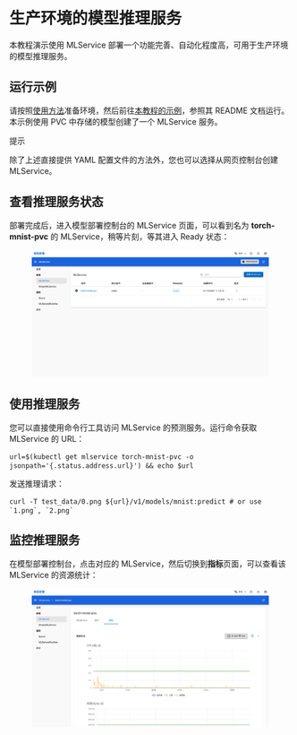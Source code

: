 # 生产环境的模型推理服务

本教程演示使用 MLService 部署一个功能完善、自动化程度高，可用于生产环境的模型推理服务。

## 运行示例

请按照<a target="_blank" rel="noopener noreferrer" href="https://github.com/t9k/tutorial-examples/blob/master/docs/README-zh.md#%E4%BD%BF%E7%94%A8%E6%96%B9%E6%B3%95">使用方法</a>准备环境，然后前往<a target="_blank" rel="noopener noreferrer" href="https://github.com/t9k/tutorial-examples/blob/master/deployment/mlservice-v2/mlservice-torch-pvc">本教程的示例</a>，参照其 README 文档运行。本示例使用 PVC 中存储的模型创建了一个 MLService 服务。

<aside class="note tip">
<div class="title">提示</div>

除了上述直接提供 YAML 配置文件的方法外，您也可以选择从网页控制台创建 MLService。

</aside>

## 查看推理服务状态

部署完成后，进入模型部署控制台的 MLService 页面，可以看到名为 **torch-mnist-pvc** 的 MLService，稍等片刻，等其进入 Ready 状态：

<figure class="screenshot">
    <img alt="ready" src="../assets/tasks/deploy-model-reference-serving/mlservice/running-status.png" />
</figure>

## 使用推理服务

您可以直接使用命令行工具访问 MLService 的预测服务。运行命令获取 MLService 的 URL：

``` shell
url=$(kubectl get mlservice torch-mnist-pvc -o jsonpath='{.status.address.url}') && echo $url
```

发送推理请求：

``` shell
curl -T test_data/0.png ${url}/v1/models/mnist:predict # or use `1.png`, `2.png`
```

## 监控推理服务

在模型部署控制台，点击对应的 MLService，然后切换到**指标**页面，可以查看该 MLService 的资源统计：

<figure class="screenshot">
  <img alt="resource-usage" src="../assets/tasks/deploy-model-reference-serving/mlservice/resource-usage.png" />
</figure>
